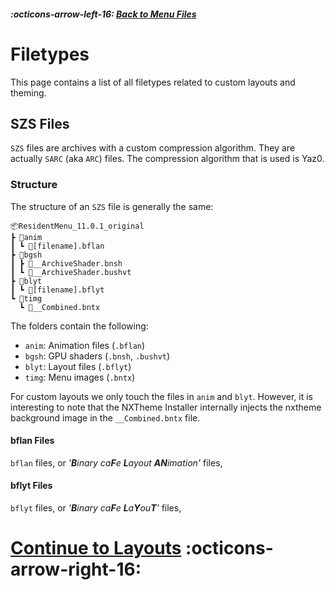 ##### :octicons-arrow-left-16: [Back to Menu Files](./menu-files.md)

# Filetypes

This page contains a list of all filetypes related to custom layouts and theming.

## SZS Files

`SZS` files are archives with a custom compression algorithm.
They are actually `SARC` (aka `ARC`) files. The compression algorithm that is used is Yaz0.

### Structure

The structure of an `SZS` file is generally the same:

```
📦ResidentMenu_11.0.1_original
┣ 📂anim
┃ ┗ 📜[filename].bflan
┣ 📂bgsh
┃ ┣ 📜__ArchiveShader.bnsh
┃ ┗ 📜__ArchiveShader.bushvt
┣ 📂blyt
┃ ┗ 📜[filename].bflyt
┗ 📂timg
  ┗ 📜__Combined.bntx
```

The folders contain the following:

-   `anim`: Animation files (`.bflan`)
-   `bgsh`: GPU shaders (`.bnsh`, `.bushvt`)
-   `blyt`: Layout files (`.bflyt`)
-   `timg`: Menu images (`.bntx`)

For custom layouts we only touch the files in `anim` and `blyt`. However, it is interesting to note that the NXTheme Installer internally injects the nxtheme background image in the `__Combined.bntx` file.

#### bflan Files

`bflan` files, or _'**B**inary ca**F**e **L**ayout **AN**imation'_ files,

#### bflyt Files

`bflyt` files, or _'**B**inary ca**F**e **L**a**Y**ou**T**'_ files,

# [Continue to Layouts](./layouts.md) :octicons-arrow-right-16:
